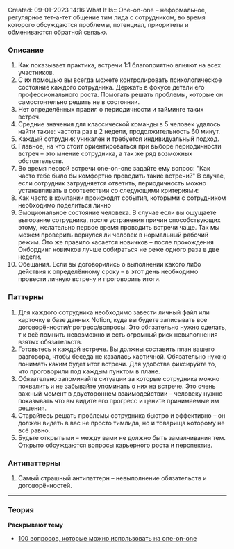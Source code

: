 Created: 09-01-2023 14:16
What It Is:: One-on-one – неформальное, регулярное тет-а-тет общение тим лида с сотрудником, во время которого обсуждаются проблемы, потенциал, приоритеты и обмениваются обратной связью.

### Описание
1. Как показывает практика, встречи 1:1 благоприятно влияют на всех участников.
2. С их помощью вы всегда можете контролировать психологическое состояние каждого сотрудника. Держать в фокусе детали его профессионального роста. Помогать решать проблемы, которые он самостоятельно решить не в состоянии.
3. Нет определённых правил о периодичности и тайминге таких встреч.
4. Средние значения для классической команды в 5 человек удалось найти такие: частота раз в 2 недели, продолжительность 60 минут.
5. Каждый сотрудник уникален и требуется индивидуальный подход. 
6. Главное, на что стоит ориентироваться при выборе периодичности встреч – это мнение сотрудника, а так же ряд возможных обстоятельств.
7. Во время первой встречи one-on-one задайте ему вопрос: "Как часто тебе было бы комфортно проводить такие встречи?" В случае, если сотрудник затрудняется ответить, периодичность можно устанавливать в соответствии со следующими критериями:
8. Как часто в компании происходят события, которыми с сотрудником необходимо поделиться лично
9. Эмоциональное состояние человека. В случае если вы ощущаете выгорание сотрудника, после устранения причин способствующих этому, желательно первое время проводить встречи чаще. Так мы можем проверить вернулся ли человек в нормальный рабочий режим. Это же правило касается новичков – после прохождения Онбординг новичков лучше собираться не реже одного раза в две недели.
10. Обещания. Если вы договорились о выполнении какого либо действия к определённому сроку – в этот день необходимо провести личную встречу и проговорить итоги.

### Паттерны
1. Для каждого сотрудника необходимо завести личный файл или карточку в базе данных Notion, куда вы будете записывать все договорённости/прогресс/вопросы. Это обязательно нужно сделать, т к всё помнить невозможно и есть огромный риск невыполнения взятых обязательств.
3. Готовьтесь к каждой встрече. Вы должны составить план вашего разговора, чтобы беседа не казалась хаотичной. Обязательно нужно понимать каким будет итог встречи. Для удобства фиксируйте то, что проговорили под каждым пунктом в плане.
4. Обязательно запоминайте ситуации за которые сотрудника можно похвалить и не забывайте упоминать о них на встрече. Это очень важный момент в двустороннем взаимодействии – человеку нужно показывать что вы видите его прогресс и цените принимаемые им решения.
5. Старайтесь решать проблемы сотрудника быстро и эффективно – он должен видеть в вас не просто тимлида, но и товарища которому не всё равно. 
6. Будьте открытыми – между вами не должно быть замалчивания тем. Открыто обсуждаются вопросы карьерного роста и перспектив. 

### Антипаттерны
1. Самый страшный антипаттерн – невыполнение обязательств и договорённостей.  
__________
### Теория

**Раскрывают тему**
- [100 вопросов, которые можно использовать на one-on-one](https://jasonevanish.com/2014/05/29/101-questions-to-ask-in-1-on-1s/) 



